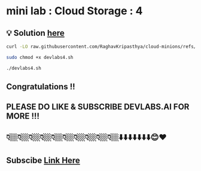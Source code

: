 # mini lab : Cloud Storage : 4

## 💡 Solution [here]()


```bash
curl -LO raw.githubusercontent.com/RaghavKripasthya/cloud-minions/refs/heads/main/Mini%20lab%20Cloud%20Storage%204/devlabs4.sh

sudo chmod +x devlabs4.sh

./devlabs4.sh
```

## Congratulations !!
## PLEASE DO LIKE & SUBSCRIBE DEVLABS.AI FOR MORE !!!
## 👇🏼👇🏼👇🏼👇🏼👇🏼👇🏼👇🏼👇🏼👇🏼👇🏼⬇️⬇️⬇️⬇️⬇️⬇️⬇️😊❤️
## Subscibe [Link Here]()
